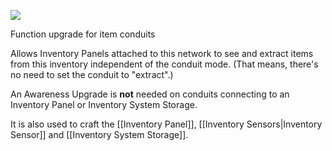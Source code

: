 ![](http://loenwind.info/eio/Remote_Awareness_Upgrade.png)

Function upgrade for item conduits

Allows Inventory Panels attached to this network to see and extract items from this inventory independent of the conduit mode. (That means, there's no need to set the conduit to "extract".)

An Awareness Upgrade is **not** needed on conduits connecting to an Inventory Panel or Inventory System Storage.

It is also used to craft the [[Inventory Panel]], [[Inventory Sensors|Inventory Sensor]] and [[Inventory System Storage]].